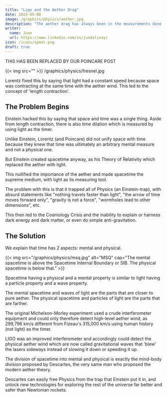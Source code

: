 ```yaml
---
title: "Ligo and the Aether Drag"
date: 2023-05-08
image: /graphics/physics/aether.jpg
description: "The aether drag has always been in the measurements done by physicists on light"
writer:
  name: Juan
  url: https://www.linkedin.com/in/jundalisay/
icon: /icons/spmat.png
draft: true
---
```



THIS HAS BEEN REPLACED BY OUR POINCARE POST



{{< img src="" >}}
/graphics/physics/fresnel.jpg

Lorentz fixed this by saying that light had a constant speed because space was contracting at the same time with the aether wind. This led to the concept of 'length contraction'.


## The Problem Begins

Einstein hacked this by saying that space and time was a single thing. Aside from length contraction, there is also time dilation which is measured by using light as the timer. 

Unlike Einstein, Lorentz (and Poincare) did not unify space with time because they knew that time was ultimately an arbitrary mental measure and not a physical one. 

But Einstein created spacetime anyway, as his Theory of Relativity which replaced the aether with light. 

This nullified the importance of the aether and made spacetime the supreme medium, with light as its measuring tool.

The problem with this is that it trapped all of Physics (an Einstein-trap), with absurd statements like "nothing travels faster than light", "the arrow of time moves forward only", "gravity is not a force", "wormholes lead to other dimensions", etc.

This then led to the Cosmology Crisis and the inability to explain or harness dark energy and dark matter, or even do simple anti-gravitation. 


## The Solution

We explain that time has 2 aspects: mental and physical. 

{{< img src="/graphics/physics/msq.jpg" alt="MSQ" cap="The mental spacetime is above the Spacetime Internal Boundary or SIB. The physical spacetime is below that." >}}


Spacetime having a physical and a mental property is similar to light having a particle property and a wave property.

The mental spacetime and waves of light are the parts that are closer to pure aether. The physical spacetime and particles of light are the parts that are farther. 

The original Michelson-Morley experiment used a crude interferometer equipment and could only therefore detect high-level aether wind, as 299,796 km/s different from Fizeau's 315,000 km/s using human history (not light) as the timer.

LIGO was an improved interferometer and accordingly could detect the physical aether wind which are now called gravitational waves that 'blew' the lasers sideways instead of slowing it down or speeding it up.

The division of spacetime into mental and physical is exactly the mind-body division proposed by Descartes, the very same man who proposed the modern aether theory.

Descartes can easily free Physics from the trap that Einstein put it in, and unlock new technologies for exploring the rest of the universe far better and safer than Newtonian rockets.
